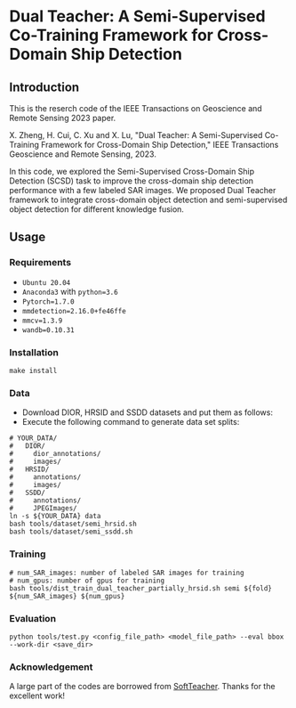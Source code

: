 # Dual Teacher: A Semi-Supervised Co-Training Framework for Cross-Domain Ship Detection


## Introduction
This is the reserch code of the IEEE Transactions on Geoscience and Remote Sensing 2023 paper.

X. Zheng, H. Cui, C. Xu and X. Lu, "Dual Teacher: A Semi-Supervised Co-Training Framework for Cross-Domain Ship Detection," IEEE Transactions Geoscience and Remote Sensing, 2023.

In this code, we explored the Semi-Supervised Cross-Domain Ship Detection (SCSD) task to improve the cross-domain ship detection performance with a few labeled SAR images. We proposed Dual Teacher framework to integrate cross-domain object detection and semi-supervised object detection for different knowledge fusion.

## Usage

### Requirements
- `Ubuntu 20.04`
- `Anaconda3` with `python=3.6`
- `Pytorch=1.7.0`
- `mmdetection=2.16.0+fe46ffe`
- `mmcv=1.3.9`
- `wandb=0.10.31`


### Installation
```
make install
```

### Data 
- Download DIOR, HRSID and SSDD datasets and put them as follows:
- Execute the following command to generate data set splits:
```shell script
# YOUR_DATA/
#   DIOR/
#     dior_annotations/
#     images/
#   HRSID/
#     annotations/
#     images/
#   SSDD/
#     annotations/
#     JPEGImages/
ln -s ${YOUR_DATA} data
bash tools/dataset/semi_hrsid.sh
bash tools/dataset/semi_ssdd.sh
```

### Training
```shell script
# num_SAR_images: number of labeled SAR images for training
# num_gpus: number of gpus for training
bash tools/dist_train_dual_teacher_partially_hrsid.sh semi ${fold} ${num_SAR_images} ${num_gpus}
```
### Evaluation
```shell script
python tools/test.py <config_file_path> <model_file_path> --eval bbox --work-dir <save_dir>
```

### Acknowledgement
A large part of the codes are borrowed from [SoftTeacher](https://github.com/microsoft/SoftTeacher). Thanks for the excellent work!